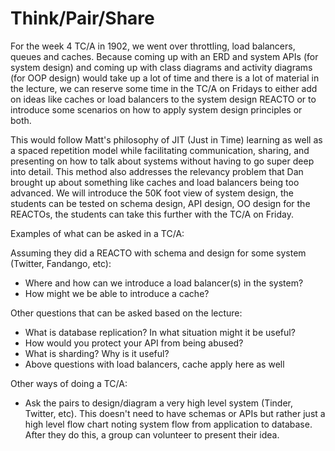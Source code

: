 # Think/Pair/Share

For the week 4 TC/A in 1902, we went over throttling, load balancers, queues and caches. Because coming up with an ERD and system APIs (for system design) and coming up with class diagrams and activity diagrams (for OOP design) would take up a lot of time and there is a lot of material in the lecture, we can reserve some time in the TC/A on Fridays to either add on ideas like caches or load balancers to the system design REACTO or to introduce some scenarios on how to apply system design principles or both.

This would follow Matt's philosophy of JIT (Just in Time) learning as well as a spaced repetition model while facilitating communication, sharing, and presenting on how to talk about systems without having to go super deep into detail. This method also addresses the relevancy problem that Dan brought up about something like caches and load balancers being too advanced. We will introduce the 50K foot view of system design, the students can be tested on schema design, API design, OO design for the REACTOs, the students can take this further with the TC/A on Friday.

Examples of what can be asked in a TC/A:

Assuming they did a REACTO with schema and design for some system (Twitter, Fandango, etc):

- Where and how can we introduce a load balancer(s) in the system?
- How might we be able to introduce a cache?

Other questions that can be asked based on the lecture:

- What is database replication? In what situation might it be useful?
- How would you protect your API from being abused?
- What is sharding? Why is it useful?
- Above questions with load balancers, cache apply here as well

Other ways of doing a TC/A:

- Ask the pairs to design/diagram a very high level system (Tinder, Twitter, etc). This doesn't need to have schemas or APIs but rather just a high level flow chart noting system flow from application to database. After they do this, a group can volunteer to present their idea.
